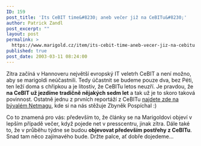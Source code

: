 ```yaml
---
ID: 159
post_title: 'Its CeBIT time&#8230; aneb večer již na CeBITu&#8230;'
author: Patrick Zandl
post_excerpt: ""
layout: post
permalink: >
  https://www.marigold.cz/item/its-cebit-time-aneb-vecer-jiz-na-cebitu
published: true
post_date: 2003-03-11 08:24:00
---
```

<P>Zítra začíná v Hannoveru největší evropský IT veletrh CeBIT a není možno, aby se marigoldi neúčastnili. Tedy účastnit se budeme pouze dva, bez Péti, ten leží doma s chřipkou a je lítostiv, že CeBITu letos neuzří. Je pravdou, že <STRONG>na CeBIT už jezdíme tradičně nějakých sedm let</STRONG> a tak už je to skoro taková povinnost. Ostatně jednu z prvních reportáží z CeBITu <A href="http://sweb.cz/netmag/98/12/cebit.html" target=_blank>najdete zde na bývalém Netmagu</A>, kde si na nás stěžuje Zbyněk Pospíchal :)</P>
<P>Co to znamená pro vás: především to, že články se na Marigoldovi objeví v lepším případě večer, když pojede net v presscentru, jinak zítra. Dále také to, že v průběhu týdne se budou <STRONG>objevovat především postřehy z CeBITu</STRONG>. Snad tam něco zajímavého bude. Držte palce, ať dobře dojedeme...</P>